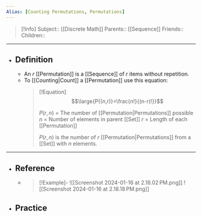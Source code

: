 ```yaml
---
Alias: [Counting Permutations, Permutations]
---
```

> [!Info]
> Subject:: [[Discrete Math]]
> Parents:: [[Sequence]]
> Friends:: 
> Children:: 
---
- ## Definition
	- An $r$ [[Permutation]] is a [[Sequence]] of $r$ items without repetition.
	- To [[Counting|Count]] a [[Permutation]] use this equation:
	  > [!Equation]
	  > $$\large{P{(n,r)}=\frac{n!}{(n-r)!}}$$
	  > 
	  > $P(r,n)$ = The number of [[Permutation|Permutations]] possible
	  > $n$ = Number of elements in parent [[Set]]
	  > $r$ = Length of each [[Permutation]]
	  > 
	  > $P(r,n)$ is the number of $r$ [[Permutation|Permutations]] from a [[Set]] with $n$ elements.
---
- ## Reference
	- > [!Example]-
	  > ![[Screenshot 2024-01-16 at 2.18.02 PM.png]]
	  > ![[Screenshot 2024-01-16 at 2.18.18 PM.png]]
- ## Practice